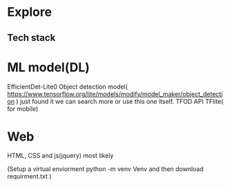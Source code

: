 # Explore

## Tech stack 

# ML model(DL)
EfficientDet-Lite0 Object detection model( https://www.tensorflow.org/lite/models/modify/model_maker/object_detection ) just found it we can search more or use this one itself.
TFOD API
TFlite( for mobile)

# Web
HTML, CSS and js(jquery)
most likely
 
(Setup a virtual enviorment python -m venv Venv
and then download requirment.txt )